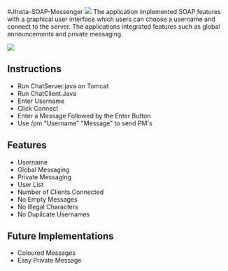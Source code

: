 #JInsta-SOAP-Messenger
<img src="http://s23.postimg.org/am3lts2sn/icon.png?noCache=1437650786"/> 
The application implemented SOAP features with a graphical user interface which users can choose a username and connect to the server. The applications integrated features such as global announcements and private messaging.


<img src="http://i.imgur.com/oe7Qaov.png"/>

Instructions
------------------------------------
- Run ChatServer.java on Tomcat
- Run ChatClient.Java
- Enter Username
- Click Connect
- Enter a Message Followed by the Enter Button
- Use /pm "Username" "Message" to send PM's 

Features
------------------------------------
- Username
- Global Messaging
- Private Messaging
- User List
- Number of Clients Connected
- No Empty Messages
- No Illegal Characters
- No Duplicate Usernames

Future Implementations
------------------------------------
- Coloured Messages
- Easy Private Message
